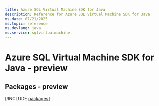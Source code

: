 ```yaml
---
title: Azure SQL Virtual Machine SDK for Java
description: Reference for Azure SQL Virtual Machine SDK for Java
ms.date: 07/21/2025
ms.topic: reference
ms.devlang: java
ms.service: sqlvirtualmachine
---
```

# Azure SQL Virtual Machine SDK for Java - preview
## Packages - preview
[!INCLUDE [packages](sql-virtual-machine-index.md)]